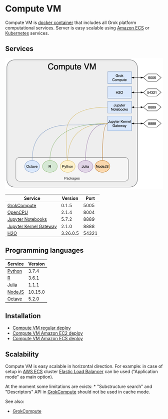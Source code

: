 <!-- TITLE: Compute VM -->
<!-- SUBTITLE: -->

# Compute VM

Compute VM is [docker container](https://www.docker.com/) that includes all Grok platform computational services. 
Server is easy scalable using [Amazon ECS](https://aws.amazon.com/ecs/) or [Kubernetes](https://kubernetes.io/) services.

## Services 

![Compute VM](../../uploads/features/compute-vm.png "Compute VM")

| Service                                                             | Version  | Port  |
|---------------------------------------------------------------------|----------|-------|
| [GrokCompute](grok-compute.md)                                      | 0.1.5    | 5005  |
| [OpenCPU](https://www.opencpu.org)                                  | 2.1.4    | 8004  |
| [Jupyter Notebooks](https://jupyter.org)                            | 5.7.2    | 8889  |
| [Jupyter Kernel Gateway](https://github.com/jupyter/kernel_gateway) | 2.1.0    | 8888  |
| [H2O](https://www.h2o.ai/products/h2o/)                             | 3.26.0.5 | 54321 |


## Programming languages

| Service                                      | Version  |
|----------------------------------------------|----------|
| [Python](https://www.python.org)             | 3.7.4    |
| [R](https://www.r-project.org)               | 3.6.1    |
| [Julia](https://julialang.org)               | 1.1.1    |
| [NodeJS](https://nodejs.org)                 | 10.15.0  |
| [Octave](https://octave.sourceforge.io/)     | 5.2.0    |



## Installation 

* [Compute VM regular deploy](deploy-regular.md#setup-compute-virtual-machine)
* [Compute VM Amazon EC2 deploy](deploy-amazon-ec2.md#setup-compute-virtual-machine)
* [Compute VM Amazon ECS deploy](deploy-amazon-ecs.md#setup-compute-virtual-machine)


## Scalability

Compute VM is easy scalable in horizontal direction. For example: in case of setup in 
[AWS ECS](https://aws.amazon.com/ecs/) cluster [Elastic Load Balancer](https://aws.amazon.com/elasticloadbalancing/) 
can be used ("Application mode" as main option).

At the moment some limitations are exists:
    * "Substructure search" and "Descriptors" API in [GrokCompute](grok-compute.md) should not be used 
      in cache mode.  


See also:

  * [GrokCompute](grok-compute.md)
